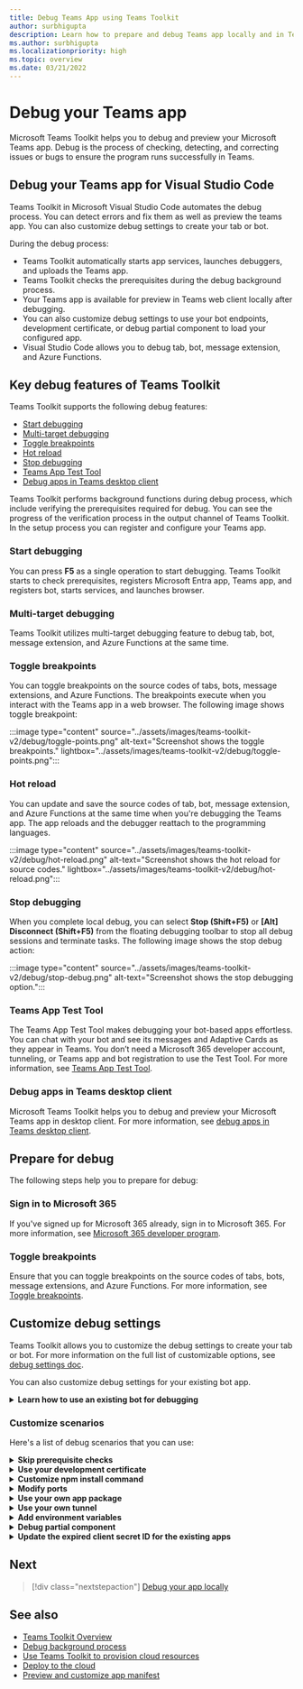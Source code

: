 ```yaml
---
title: Debug Teams App using Teams Toolkit
author: surbhigupta 
description: Learn how to prepare and debug Teams app locally and in Teams App Test tool, customize debug settings in Teams Toolkit, and its key features.
ms.author: surbhigupta 
ms.localizationpriority: high
ms.topic: overview
ms.date: 03/21/2022
---
```


# Debug your Teams app

Microsoft Teams Toolkit helps you to debug and preview your Microsoft Teams app. Debug is the process of checking, detecting, and correcting issues or bugs to ensure the program runs successfully in Teams.

## Debug your Teams app for Visual Studio Code

Teams Toolkit in Microsoft Visual Studio Code automates the debug process. You can detect errors and fix them as well as preview the teams app. You can also customize debug settings to create your tab or bot.

During the debug process:

* Teams Toolkit automatically starts app services, launches debuggers, and uploads the Teams app.
* Teams Toolkit checks the prerequisites during the debug background process.
* Your Teams app is available for preview in Teams web client locally after debugging.
* You can also customize debug settings to use your bot endpoints, development certificate, or debug partial component to load your configured app.
* Visual Studio Code allows you to debug tab, bot, message extension, and Azure Functions.

## Key debug features of Teams Toolkit

Teams Toolkit supports the following debug features:

* [Start debugging](#start-debugging)
* [Multi-target debugging](#multi-target-debugging)
* [Toggle breakpoints](#toggle-breakpoints)
* [Hot reload](#hot-reload)
* [Stop debugging](#stop-debugging)
* [Teams App Test Tool](#teams-app-test-tool)
* [Debug apps in Teams desktop client](#debug-apps-in-teams-desktop-client)

Teams Toolkit performs background functions during debug process, which include verifying the prerequisites required for debug. You can see the progress of the verification process in the output channel of Teams Toolkit. In the setup process you can register and configure your Teams app.

### Start debugging

You can press **F5** as a single operation to start debugging. Teams Toolkit starts to check prerequisites, registers Microsoft Entra app, Teams app, and registers bot, starts services, and launches browser.

### Multi-target debugging

Teams Toolkit utilizes multi-target debugging feature to debug tab, bot, message extension, and Azure Functions at the same time.

### Toggle breakpoints

You can toggle breakpoints on the source codes of tabs, bots, message extensions, and Azure Functions. The breakpoints execute when you interact with the Teams app in a web browser. The following image shows toggle breakpoint:

   :::image type="content" source="../assets/images/teams-toolkit-v2/debug/toggle-points.png" alt-text="Screenshot shows the toggle breakpoints." lightbox="../assets/images/teams-toolkit-v2/debug/toggle-points.png":::

### Hot reload

You can update and save the source codes of tab, bot, message extension, and Azure Functions at the same time when you're debugging the Teams app. The app reloads and the debugger reattach to the programming languages.

   :::image type="content" source="../assets/images/teams-toolkit-v2/debug/hot-reload.png" alt-text="Screenshot shows the hot reload for source codes." lightbox="../assets/images/teams-toolkit-v2/debug/hot-reload.png":::

### Stop debugging

When you complete local debug, you can select **Stop (Shift+F5)** or **[Alt] Disconnect (Shift+F5)** from the floating debugging toolbar to stop all debug sessions and terminate tasks. The following image shows the stop debug action:

   :::image type="content" source="../assets/images/teams-toolkit-v2/debug/stop-debug.png" alt-text="Screenshot shows the stop debugging option.":::

### Teams App Test Tool

The Teams App Test Tool makes debugging your bot-based apps effortless. You can chat with your bot and see its messages and Adaptive Cards as they appear in Teams. You don’t need a Microsoft 365 developer account, tunneling, or Teams app and bot registration to use the Test Tool. For more information, see [Teams App Test Tool](debug-your-Teams-app-test-tool.md).

### Debug apps in Teams desktop client

Microsoft Teams Toolkit helps you to debug and preview your Microsoft Teams app in desktop client. For more information, see [debug apps in Teams desktop client](debug-apps-in-Teams-desktop-client.md).

## Prepare for debug

The following steps help you to prepare for debug:

### Sign in to Microsoft 365

If you've signed up for Microsoft 365 already, sign in to Microsoft 365. For more information, see [Microsoft 365 developer program](tools-prerequisites.md#microsoft-365-developer-program).

### Toggle breakpoints

Ensure that you can toggle breakpoints on the source codes of tabs, bots, message extensions, and Azure Functions. For more information, see [Toggle breakpoints](#toggle-breakpoints).

## Customize debug settings

Teams Toolkit allows you to customize the debug settings to create your tab or bot. For more information on the full list of customizable options, see [debug settings doc](https://github.com/OfficeDev/TeamsFx/wiki/Teams-Toolkit-Visual-Studio-Code-v5.0-Prerelease-Guide#debug-f5-in-visual-studio-code).

You can also customize debug settings for your existing bot app.
<br>

<details>

<summary><b>Learn how to use an existing bot for debugging</b></summary>

Teams Toolkit creates Microsoft Entra apps for projects with bot by default using  [`botAadApp/create`](https://github.com/OfficeDev/TeamsFx/wiki/Available-actions-in-Teams-Toolkit#botaadappcreate) action.

To use an existing bot, you can set `BOT_ID` and `SECRET_BOT_PASSWORD` in `env/.env.local` with your own values.

Use the following code snippet example to set up an existing bot for debugging:

```javascript
# env/.env.local

# Built-in environment variables
TEAMSFX_ENV=local

# Generated during provision, you can also add your own variables.
BOT_ID={YOUR_OWN_BOT_ID}
...

SECRET_BOT_PASSWORD={YOUR_OWN_BOT_PASSWORD}
...
```

</details>

### Customize scenarios

Here's a list of debug scenarios that you can use:
<br>
<details>

<summary><b>Skip prerequisite checks</b></summary>

In `.vscode/tasks.json` under `"Validate prerequisites"` > `"args"` > `"prerequisites"`, update the prerequisite checks you want to skip.

  :::image type="content" source="../assets/images/teams-toolkit-v2/debug/skip-prerequisite-checks.png" alt-text="Screenshot shows the skip prerequisite checks.":::

</details>

<details>
<summary><b>Use your development certificate</b></summary>

1. In `teamsapp.local.yml`, remove `devCert` from `devTool/install` action (or remove the whole `devTool/install` action if it only contains `devCert`).
1. In `teamsapp.local.yml`, set `"SSL_CRT_FILE"` and `"SSL_KEY_FILE"` in `file/createOrUpdateEnvironmentFile` action to your certificate file path and key file path.

    ```yml
    # teamsapp.local.yml
    ...
      # Remove devCert or this whole action
      - uses: devTool/install
        with:
          # devCert:
      ...
      - uses: file/createOrUpdateEnvironmentFile
        with:
          target: ./.localSettings
          envs:
            ...
            # set your own cert values
            SSL_CRT_FILE: ...
            SSL_KEY_FILE: ...
    ...
    ```

</details>

<details>
<summary><b>Customize npm install command</b></summary>

In `teamsapp.local.yml`, edit `args` of `cli/runNpmCommand` action.

```yml
# teamsapp.local.yml
...
  - uses: cli/runNpmCommand
    with:
      # edit the npm command args
      args: install --no-audit
...
```

</details>

<details>
<summary><b>Modify ports</b></summary>

* Bot
  1. Search for `"3978"` across your project and look for appearances in `tasks.json` and `index.js`.
  1. Replace it with your port.

     :::image type="content" source="../assets/images/teams-toolkit-v2/debug/modify-ports-bot.png" alt-text="Screenshot shows the search result to replace your port for bot.":::

* Tab

  1. Search for `"53000"` across your project and look for appearances in `teamsapp.local.yml` and `tasks.json`.
  1. Replace it with your port.
  
     :::image type="content" source="../assets/images/teams-toolkit-v2/debug/modify-ports-tab.png" alt-text="Screenshot shows the search result to replace your port for tab.":::

</details>

<details>
<summary><b>Use your own app package</b></summary>

Teams Toolkit by default creates a set of `teamsApp` actions to manage app package. You can update those in `teamsapp.local.yml` to use your own app package.

```yml
# teamsapp.local.yml
...
  - uses: teamsApp/create # Creates a Teams app
    ...
  - uses: teamsApp/validateManifest # Validate using manifest schema
    ...
  - uses: teamsApp/zipAppPackage # Build Teams app package with latest env value
    ...
  - uses: teamsApp/validateAppPackage # Validate app package using validation rules
    ...
  - uses: teamsApp/update # Apply the app manifest (previously called Teams app manifest) to an existing Teams app in Teams Developer Portal.
    ...
...
```

</details>

<details>
<summary><b>Use your own tunnel</b></summary>

In `.vscode/tasks.json` under `"Start Teams App Locally"`, you can update `"Start Local tunnel"`.

:::image type="content" source="../assets/images/teams-toolkit-v2/debug/start-local-tunnel.png" alt-text="Screenshot shows the tasks of use your own tunnel.":::

```javascript
# env/.env.local

# Built-in environment variables
TEAMSFX_ENV=local
...
BOT_DOMAIN={YOUR_OWN_TUNNEL_DOMAIN}
BOT_ENDPOINT={YOUR_OWN_TUNNEL_URL}
...
```

```javascript
# env/.env.local

# Built-in environment variables
TEAMSFX_ENV=local
...
BOT_DOMAIN={YOUR_OWN_TUNNEL_DOMAIN}
BOT_ENDPOINT={YOUR_OWN_TUNNEL_URL}
...
```

</details>

<details>

<summary><b>Add environment variables</b></summary>

You can add environment variables to `.localConfigs` file for tab, bot, message extension, and Azure Functions. Teams Toolkit loads the environment variables you added to start services during local debug.

 > [!NOTE]
 > Ensure to start a new local debug after you add new environment variables, as the environment variables don't support hot reload.

</details>

<details>
<summary><b>Debug partial component</b></summary>

Teams Toolkit utilizes Visual Studio Code multi-target debugging to debug tab, bot, message extension, and Azure Functions at the same time. You can update `.vscode/launch.json` and `.vscode/tasks.json` to debug partial component. If you want to debug tab only in a tab plus bot with Azure Functions project, use the following steps:

1. Update `"Attach to Bot"` and `"Attach to Backend"` from debug compound in `.vscode/launch.json`.

   ```json
   {
       "name": "Debug in Teams (Edge)",
        "configurations": [
           "Attach to Frontend (Edge)",
           // "Attach to Bot",
           // "Attach to Backend"
           ],
           "preLaunchTask": "Start Teams App Locally",
           "presentation": {
               "group": "all",
               "order": 1
           },
           "stopAll": true

   }
   ```

2. Update `"Start Backend"` and `"Start Bot"` from Start All task in .vscode/tasks.json.

   ```json
   {
                                           
       "label": "Start application",
       "dependsOn": [
           "Start Frontend",
             // "Start Backend",
             // "Start Bot"

         ]
              
   }
   ```

</details>

<details>
<summary><b>Update the expired client secret ID for the existing apps</b></summary>

1. Go to [Azure portal](https://ms.portal.azure.com/).

1. Select **App registrations**.

    :::image type="content" source="~/assets/images/include-files/azure-app-registration.png" alt-text="Screenshot shows the Azure services to select App registrations.":::

1. Select **+ New registration**.

    :::image type="content" source="~/assets/images/include-files/new-registration.png" alt-text="Screenshot shows the New registration page on Microsoft Entra admin center.":::

1. Enter the name of your app.

1. Select **Accounts in any organizational directory (Any Microsoft Entra ID tenant - Multitenant)**.

1. Select **Register**.

    :::image type="content" source="~/assets/images/include-files/app-register.png" alt-text="Screenshot shows the option to register the bot in Microsoft Entra admin center.":::

    Your app is registered in Microsoft Entra ID. The app overview page appears.

    :::image type="content" source="~/assets/images/include-files/app-registration-overview.png" alt-text="Screenshot shows the app registration overview page.":::

1. In the left panel, select **Certificates & secrets** to create a client secret for your application.

   1. Under **Client secrets**, select &#x2795; **New client secret**.
   1. Add a description to identify this secret from others you might need to create for this app, such as *Bot identity app in Teams*.
   1. Set **Expires** to your selection.
   1. Select **Add**.

1. Update the `.env` file with the bot secret.

1. Provision or deploy the app as required.

1. If your app is already deployed, ensure you update the app service configuration in Azure resource with the newly created bot secret.

</details>

## Next

> [!div class="nextstepaction"]
> [Debug your app locally](debug-local.md)

## See also

* [Teams Toolkit Overview](teams-toolkit-fundamentals.md)
* [Debug background process](debug-background-process.md)
* [Use Teams Toolkit to provision cloud resources](provision.md)
* [Deploy to the cloud](deploy.md)
* [Preview and customize app manifest](TeamsFx-preview-and-customize-app-manifest.md)
